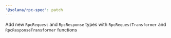 ```yaml
---
'@solana/rpc-spec': patch
---
```


Add new `RpcRequest` and `RpcResponse` types with `RpcRequestTransformer` and `RpcResponseTransformer` functions

